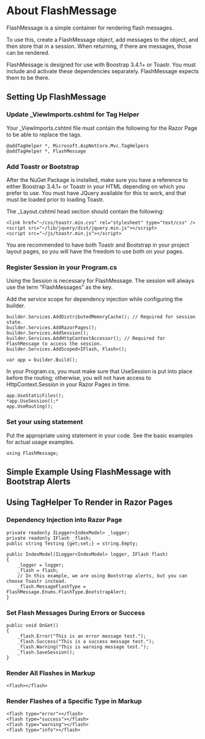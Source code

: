 ﻿# About FlashMessage

FlashMessage is a simple container for rendering flash messages.

To use this, create a FlashMessage object, add messages to the object, and then store that in a session.  When returning, if there are messages, those can be rendered.

FlashMessage is designed for use with Boostrap 3.4.1+ or Toastr.  You must include and activate these dependencies separately.  FlashMessage expects them to be there.

## Setting Up FlashMessage

### Update \_ViewImports.cshtml for Tag Helper

Your \_ViewImports.cshtml file must contain the following for the Razor Page to be able to replace the <flash></flash> tags.

```
@addTagHelper *, Microsoft.AspNetCore.Mvc.TagHelpers
@addTagHelper *, FlashMessage
```

### Add Toastr or Bootstrap

After the NuGet Package is installed, make sure you have a reference to either Boostrap 3.4.1+ or Toastr in your HTML depending on which you prefer to use.  You must have JQuery available for this to work, and that must be loaded prior to loading Toastr.

The \_Layout.cshtml head section should contain the following:

```
<link href="~/css/toastr.min.css" rel="stylesheet" type="text/css" />
<script src="~/lib/jquery/dist/jquery.min.js"></script>
<script src="~/js/toastr.min.js"></script>
```

You are recommended to have both Toastr and Bootstrap in your project layout pages, so you will have the freedom to use both on your pages.

### Register Session in your Program.cs

Using the Session is necessary for FlashMessage.  The session will always use the term "FlashMessages" as the key.

Add the service scope for dependency injection while configuring the builder.

```
builder.Services.AddDistributedMemoryCache(); // Required for session state.
builder.Services.AddRazorPages();
builder.Services.AddSession();
builder.Services.AddHttpContextAccessor(); // Required for FlashMessage to access the session.
builder.Services.AddScoped<IFlash, Flash>();

var app = builder.Build();
```

In your Program.cs, you must make sure that UseSession is put into place before the routing; otherwise, you will not have access to HttpContext.Session in your Razor Pages in time.

```
app.UseStaticFiles();
*app.UseSession();*
app.UseRouting();
```

### Set your using statement

Put the appropriate using statement in your code.  See the basic examples for actual usage examples.

```
using FlashMessage;
```

## Simple Example Using FlashMessage with Bootstrap Alerts

## Using TagHelper To Render in Razor Pages
### Dependency Injection into Razor Page
```
private readonly ILogger<IndexModel> _logger;
private readonly IFlash _flash;
public string Testing {get;set;} = string.Empty;

public IndexModel(ILogger<IndexModel> logger, IFlash flash)
{
    _logger = logger;
    _flash = flash;
    // In this example, we are using Bootstrap alerts, but you can choose Toastr instead.
    _flash.MessageFlashType = FlashMessage.Enums.FlashType.BootstrapAlert;
}
```

### Set Flash Messages During Errors or Success
```
public void OnGet()
{
    _flash.Error("This is an error message test.");
    _flash.Success("This is a success message test.");
    _flash.Warning("This is warning message test.");
    _flash.SaveSession();
}
```

### Render All Flashes in Markup
```
<flash></flash>
```

### Render Flashes of a Specific Type in Markup

```
<flash type="error"></flash>
<flash type="success"></flash>
<flash type="warning"></flash>
<flash type="info"></flash>
```

